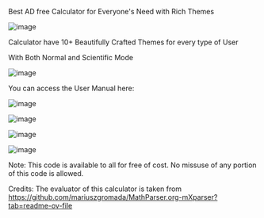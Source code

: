 Best AD free Calculator for Everyone's Need with Rich Themes

![image](https://github.com/saksham-09-design/Calculator/assets/115058591/81daaa17-75f9-4ca6-96ba-7eaf3e826c71)

Calculator have 10+ Beautifully Crafted Themes for every type of User

With Both Normal and Scientific Mode

![image](https://github.com/saksham-09-design/Calculator/assets/115058591/8241f22f-5e87-469c-81dc-5ee6c88ae157)

You can access the User Manual here:

![image](https://github.com/saksham-09-design/Calculator/assets/115058591/913b8587-2555-40cf-8ebe-9e0c991d4806)

![image](https://github.com/saksham-09-design/Calculator/assets/115058591/796894c9-3d98-4ec2-90cd-da996ac93e13)

![image](https://github.com/saksham-09-design/Calculator/assets/115058591/215b1c28-1413-47f0-9056-578f050d5f20)

![image](https://github.com/saksham-09-design/Calculator/assets/115058591/1d76017f-e6eb-43b8-915e-bb47dfb67e1a)

Note: This code is available to all for free of cost. No missuse of any portion of this code is allowed. 

Credits: The evaluator of this calculator is taken from https://github.com/mariuszgromada/MathParser.org-mXparser?tab=readme-ov-file
